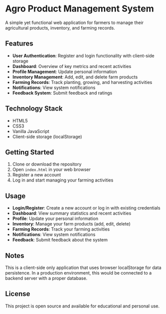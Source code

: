 # Agro Product Management System

A simple yet functional web application for farmers to manage their agricultural products, inventory, and farming records.

## Features

- **User Authentication**: Register and login functionality with client-side storage
- **Dashboard**: Overview of key metrics and recent activities
- **Profile Management**: Update personal information
- **Inventory Management**: Add, edit, and delete farm products
- **Farming Records**: Track planting, growing, and harvesting activities
- **Notifications**: View system notifications
- **Feedback System**: Submit feedback and ratings

## Technology Stack

- HTML5
- CSS3
- Vanilla JavaScript
- Client-side storage (localStorage)

## Getting Started

1. Clone or download the repository
2. Open `index.html` in your web browser
3. Register a new account
4. Log in and start managing your farming activities

## Usage

- **Login/Register**: Create a new account or log in with existing credentials
- **Dashboard**: View summary statistics and recent activities
- **Profile**: Update your personal information
- **Inventory**: Manage your farm products (add, edit, delete)
- **Farming Records**: Track your farming activities
- **Notifications**: View system notifications
- **Feedback**: Submit feedback about the system

## Notes

This is a client-side only application that uses browser localStorage for data persistence. In a production environment, this would be connected to a backend server with a proper database.

## License

This project is open source and available for educational and personal use.
